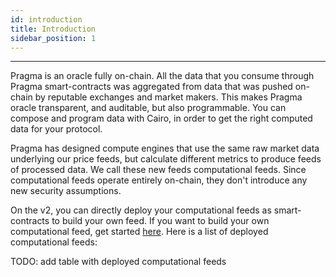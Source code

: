 ```yaml
---
id: introduction
title: Introduction
sidebar_position: 1
---
```


---

Pragma is an oracle fully on-chain. All the data that you consume through Pragma smart-contracts was aggregated from data that was pushed on-chain by reputable exchanges and market makers. This makes Pragma oracle transparent, and auditable, but also programmable. You can compose and program data with Cairo, in order to get the right computed data for your protocol.

Pragma has designed compute engines that use the same raw market data underlying our price feeds, but calculate different metrics to produce feeds of processed data. We call these new feeds computational feeds. Since computational feeds operate entirely on-chain, they don't introduce any new security assumptions.

On the v2, you can directly deploy your computational feeds as smart-contracts to build your own feed. If you want to build your own computational feed, get started [here](/v2/Computational%20Feeds/How%20to/create-computational-feed). Here is a list of deployed computational feeds:

TODO: add table with deployed computational feeds
